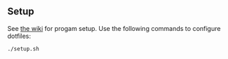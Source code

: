 ## Setup
See [the wiki](https://github.com/jessemillar/dotfiles/wiki) for progam setup. Use the following commands to configure dotfiles:
```
./setup.sh
```
